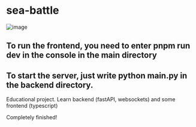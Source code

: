 # sea-battle

![image](https://github.com/ayeMind/sea-battle/assets/119005871/9a1bf807-0cab-4465-82c3-d4a4b551ba2d)

## To run the frontend, you need to enter **pnpm run dev** in the console in the main directory
## To start the server, just write **python main.py** in the backend directory.

Educational project. Learn backend (fastAPI, websockets) and some frontend (typescript)

Сompletely finished! 

